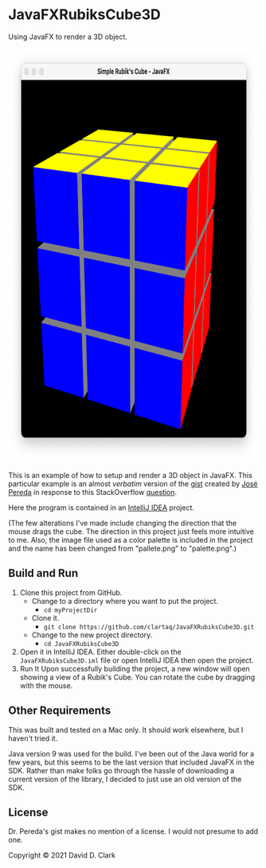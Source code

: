 # JavaFXRubiksCube3D

Using JavaFX to render a 3D object.

<img src="https://github.com/clartaq/JavaFXRubiksCube3D/blob/main/src/main/resources/2021_01_24_Screen_Shot.png" width="800" height="834" />

This is an example of how to setup and render a 3D object in JavaFX. This
particular example is an almost _verbatim_ version of the [gist](https://gist.github.com/jperedadnr/28534fcdce605b75382b)
created by [José Pereda](https://gist.github.com/jperedadnr) in response to
this StackOverflow [question](https://stackoverflow.com/questions/34001900/how-to-render-3d-graphics-properly).

Here the program is contained in an [IntelliJ IDEA](https://www.jetbrains.com/idea/) project.

(The few alterations I've made include changing the direction that the mouse drags the cube. The direction in this project just feels more intuitive to me. Also, the image file used as a color palette is included in the project and the name has been changed from "pallete.png" to "palette.png".)

## Build and Run

1. Clone this project from GitHub.
    - Change to a directory where you want to put the project.
        - `cd myProjectDir`
    - Clone it.
        - `git clone https://github.com/clartaq/JavaFXRubiksCube3D.git`
    - Change to the new project directory.
        - `cd JavaFXRubiksCube3D` 
2. Open it in IntelliJ IDEA.
    Either double-click on the `JavaFXRubiksCube3D.iml` file or open IntelliJ IDEA then open the project.
3. Run It
    Upon successfully building the project, a new window will open showing a view of a Rubik's Cube. You can rotate the cube by dragging with the mouse.

## Other Requirements

This was built and tested on a Mac only. It should work elsewhere, but I haven't tried it.

Java version 9 was used for the build. I've been out of the Java world for a few years, but this seems to be the last version that included JavaFX in the SDK. Rather than make folks go through the hassle of downloading a current version of the library, I decided to just use an old version of the SDK.

## License

Dr. Pereda's gist makes no mention of a license. I would not presume to add one.

Copyright © 2021 David D. Clark


